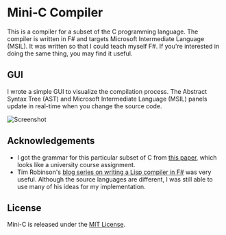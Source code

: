 Mini-C Compiler
===============

This is a compiler for a subset of the C programming language. The compiler is written
in F# and targets Microsoft Intermediate Language (MSIL). It was written so that I could
teach myself F#. If you're interested in doing the same thing, you may find it useful.

GUI
---

I wrote a simple GUI to visualize the compilation process. The Abstract Syntax Tree (AST)
and Microsoft Intermediate Language (MSIL) panels update in real-time when you change the source code.

![Screenshot](https://github.com/tgjones/mini-c/raw/master/docs/screenshot.png)

Acknowledgements
----------------

* I got the grammar for this particular subset of C from 
  [this paper](http://jamesvanboxtel.com/projects/minic-compiler/minic.pdf), 
  which looks like a university course assignment.
* Tim Robinson's [blog series on writing a Lisp compiler in F#](http://www.partario.com/blog/2009/05/lisp-compiler-in-f-introduction.html)
  was very useful. Although the source languages are different, I was still able 
  to use many of his ideas for my implementation.

License
-------

Mini-C is released under the [MIT License](http://www.opensource.org/licenses/MIT).